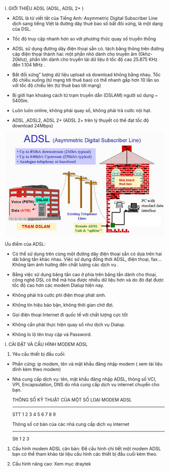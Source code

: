 I.  GIỚI THIỆU ADSL (ADSL, ADSL 2+ )

- ADSL là từ viết tắt của Tiếng Anh: Asymmetric Digital Subscriber
    Line dịch sang tiếng Việt là đường dây thuê bao số bất đôi xứng, là
    một dạng của DSL.

- Tốc độ truy cập nhanh hơn so với phương thức quay số truyền thống

- ADSL sử dụng đường dây điện thoại sẵn có. tách băng thông trên đường
    cáp điện thoại thành hai: một phần nhỏ dành cho truyền âm
    (0khz-20khz), phần lớn dành cho truyền tải dữ liệu ở tốc độ cao
    25.875 KHz đến 1.104 MHz .

- Bất đối xứng” lượng dữ liệu upload và download không bằng nhau. Tốc
    độ chiều xuống (từ mạng tới thuê bao) có thể nhanh gấp hơn 10 lần so
    với tốc độ chiều lên (từ thuê bao tới mạng)

- Bị giới hạn khoảng cách từ trạm truyền dẫn (DSLAM) người sử dụng
    \~ 5400m.

- Luôn luôn online, không phải quay số, không phải trả cước nội hạt.

- ADSL ,ADSL2, ADSL 2+ (ADSL 2+ trên lý thuyết có thể đạt tốc độ
    download 24Mbps)

![](4.5-huong-dan-cau-hinh-modem-adsl-media/media/image1.jpeg)

Ưu điểm của ADSL:

- Có thể sử dụng trên cùng một đường dây điện thoại sẵn có dựa trên
    hai dãi băng tần khác nhau. Việc sử dụng đồng thời ADSL, điện thoại,
    fax… Không làm ảnh hưởng đến chất lượng các dịch vụ .

- Bằng việc sử dụng băng tần cao ở phía trên băng tần dành cho thoại,
    công nghệ DSL có thể mã hóa được nhiều dữ liệu hơn và do đó đạt được
    tốc độ cao hơn các modem Dialup hiện nay.

- Không phải trả cước phí điện thoại phát sinh.

- Không tín hiệu báo bận, không thời gian chờ đợi.

- Gọi điện thoại Internet đi quốc tế với chất lượng cực tốt

- Không cần phải thực hiện quay số như dịch vụ Dialup.

- Không lo lộ tên truy cập và Password.

I.  CÀI ĐẶT VÀ CẤU HÌNH MODEM ADSL

<!-- -->

1.  Yêu cầu thiết bị đầu cuối:

- Phần cứng: ip modem, tên và mật khẩu đăng nhập modem ( xem tài liệu
    đính kèm theo modem)

- Nhà cung cấp dịch vụ: tên, mật khẩu đăng nhập ADSL, thông số VCI,
    VPI, Encapsulation, DNS do nhà cung cấp dịch vụ internet chuyển
    cho bạn.

  THÔNG SỐ KỸ THUẬT CỦA MỘT SỐ LOẠI MODEM ADSL
  ---------------------------------------------- ------------ ------------- ------- ------------
  STT
  1
  2
  3
  4
  5
  6
  7
  8
  9

  Thông số cơ bản của các nhà cung cấp dịch vụ internet
  ------------------------------------------------------- -------------- ----- ----- --------------- ---------------
  Stt
  1
  2
  3

1.  Cấu hình modem ADSL căn bản: Để cấu hình chi tiết một modem ADSL bạn
    có thể tham khảo tài liệu cấu hình các thiết bị đầu cuối kèm theo.

2.  Cấu hình nâng cao: Xem mục draytek


